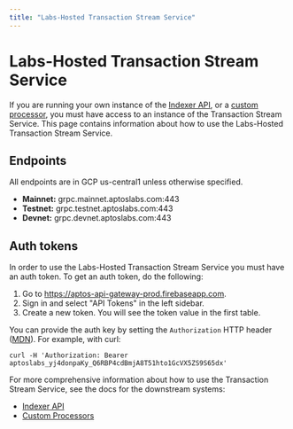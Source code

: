 ```yaml
---
title: "Labs-Hosted Transaction Stream Service"
---
```


# Labs-Hosted Transaction Stream Service

If you are running your own instance of the [Indexer API](../api), or a [custom processor](../custom-processors), you must have access to an instance of the Transaction Stream Service. This page contains information about how to use the Labs-Hosted Transaction Stream Service.

## Endpoints
All endpoints are in GCP us-central1 unless otherwise specified.

- **Mainnet:** grpc.mainnet.aptoslabs.com:443
- **Testnet:** grpc.testnet.aptoslabs.com:443
- **Devnet:** grpc.devnet.aptoslabs.com:443

<!--
## Rate limits
The following rate limit applies for the Aptos Labs hosted Transaction Stream Service:

- todo todo

If you need a higher rate limit, consider running the Transaction Stream Service yourself. See the guide to self hosting [here](./self-hosted).
-->

## Auth tokens

In order to use the Labs-Hosted Transaction Stream Service you must have an auth token. To get an auth token, do the following:
1. Go to https://aptos-api-gateway-prod.firebaseapp.com.
1. Sign in and select "API Tokens" in the left sidebar.
1. Create a new token. You will see the token value in the first table.

You can provide the auth key by setting the `Authorization` HTTP header ([MDN](https://developer.mozilla.org/en-US/docs/Web/HTTP/Headers/Authorization)). For example, with curl:
```
curl -H 'Authorization: Bearer aptoslabs_yj4donpaKy_Q6RBP4cdBmjA8T51hto1GcVX5ZS9S65dx'
```

For more comprehensive information about how to use the Transaction Stream Service, see the docs for the downstream systems:
- [Indexer API](../api/self-hosted)
- [Custom Processors](../custom-processors)

